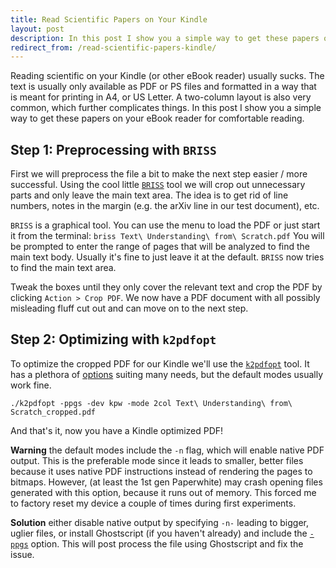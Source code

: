 ```yaml
---
title: Read Scientific Papers on Your Kindle
layout: post
description: In this post I show you a simple way to get these papers on your eBook reader for comfortable reading.
redirect_from: /read-scientific-papers-kindle/
---
```


Reading scientific on your Kindle (or other eBook
reader) usually sucks. The text is usually only available as PDF or PS files
and formatted in a way that is meant for printing in A4, or US Letter. A
two-column layout is also very common, which further complicates things. In
this post I show you a simple way to get these papers on your eBook reader for
comfortable reading.
<!--
<div style="text-align: center;"><a
href="http://chjdev.com/wp-content/uploads/2015/02/original.png"><img
src="http://chjdev.com/wp-content/uploads/2015/02/original-232x300.png"
alt="original" width="232" height="300" class="alignnone size-medium
wp-image-153" /></a></div>
-->

<!--
<div style="text-align: center;"><iframe style="width: 120px; height: 240px;"
src="//ws-na.amazon-adsystem.com/widgets/q?ServiceVersion=20070822&amp;OneJS=1&amp;Operation=GetAdHtml&amp;MarketPlace=US&amp;source=ss&amp;ref=ss_til&amp;ad_type=product_link&amp;tracking_id=chjdev-20&amp;marketplace=amazon&amp;region=US&amp;placement=B00I15SB16&amp;asins=B00I15SB16&amp;linkId=SPXKVXHNXUMSCTRA&amp;show_border=true&amp;link_opens_in_new_window=true"
width="300" height="150" frameborder="0" marginwidth="0" marginheight="0"
scrolling="no"> </iframe> <iframe style="width: 120px; height: 240px;"
src="//ws-na.amazon-adsystem.com/widgets/q?ServiceVersion=20070822&amp;OneJS=1&amp;Operation=GetAdHtml&amp;MarketPlace=US&amp;source=ss&amp;ref=ss_til&amp;ad_type=product_link&amp;tracking_id=chjdev-20&amp;marketplace=amazon&amp;region=US&amp;placement=B00JG8GOWU&amp;asins=B00JG8GOWU&amp;linkId=2KX4UWXTFMHOSJ5J&amp;show_border=true&amp;link_opens_in_new_window=true"
width="300" height="150" frameborder="0" marginwidth="0" marginheight="0"
scrolling="no"> </iframe> <iframe style="width: 120px; height: 240px;"
src="//ws-na.amazon-adsystem.com/widgets/q?ServiceVersion=20070822&amp;OneJS=1&amp;Operation=GetAdHtml&amp;MarketPlace=US&amp;source=ss&amp;ref=ss_til&amp;ad_type=product_link&amp;tracking_id=chjdev-20&amp;marketplace=amazon&amp;region=US&amp;placement=B00IOY8XWQ&amp;asins=B00IOY8XWQ&amp;linkId=QFDRMH3SYROOYXL5&amp;show_border=true&amp;link_opens_in_new_window=true"
width="300" height="150" frameborder="0" marginwidth="0" marginheight="0"
scrolling="no"> </iframe></div>
-->

## Step 1: Preprocessing with ``BRISS`` 

First we will preprocess the file a bit to make the next step easier / more
successful. Using the cool little [``BRISS``](http://briss.sourceforge.net/)
tool we will crop out unnecessary parts and only leave the main text area. The
idea is to get rid of line numbers, notes in the margin (e.g. the arXiv line in
our test document), etc.

``BRISS`` is a graphical tool. You can use the menu to load the PDF or
just start it from the terminal: ``briss Text\ Understanding\ from\
Scratch.pdf`` You will be prompted to enter the range of pages that will
be analyzed to find the main text body. Usually it's fine to just leave it at
the default. ``BRISS`` now tries to find the main text area.

<!--
<div style="text-align: center;"><a
href="http://chjdev.com/wp-content/uploads/2015/02/briss.png"><img
src="http://chjdev.com/wp-content/uploads/2015/02/briss-300x216.png"
alt="briss" width="300" height="216" class="alignnone size-medium wp-image-150"
/></a></div>
-->

Tweak the boxes until they only cover the relevant text and crop the PDF by
clicking ``Action > Crop PDF``. We now have a PDF document with all
possibly misleading fluff cut out and can move on to the next step.

<!--
<div style="text-align: center;"><a
href="http://chjdev.com/wp-content/uploads/2015/02/cropped.png"><img
src="http://chjdev.com/wp-content/uploads/2015/02/cropped-225x300.png"
alt="cropped" width="225" height="300" class="alignnone size-medium
wp-image-151" /></a></div>
-->

## Step 2: Optimizing with ``k2pdfopt`` 

To optimize the cropped PDF for our Kindle we'll use the
[``k2pdfopt``](http://www.willus.com/k2pdfopt/) tool. It has a
plethora of [options](http://www.willus.com/k2pdfopt/help/options.shtml)
suiting many needs, but the default modes usually work fine.  

``./k2pdfopt -ppgs -dev kpw -mode 2col Text\ Understanding\ from\ Scratch_cropped.pdf``

And that's it, now you have a Kindle optimized PDF!

<!--
<div style="text-align: center;"><a
href="http://chjdev.com/wp-content/uploads/2015/02/optimized.png"><img
src="http://chjdev.com/wp-content/uploads/2015/02/optimized-209x300.png"
alt="optimized" width="209" height="300" class="alignnone size-medium
wp-image-152" /></a></div>
-->

**Warning** the default modes include the ``-n`` flag, which will
enable native PDF output. This is the preferable mode since it leads to
smaller, better files because it uses native PDF instructions instead of
rendering the pages to bitmaps. However, (at least the 1st gen Paperwhite) may
crash opening files generated with this option, because it runs out of memory.
This forced me to factory reset my device a couple of times during first
experiments.

**Solution** either disable native output by specifying ``-n-``
leading to bigger, uglier files, or install Ghostscript (if you haven't
already) and include the [``-ppgs``](http://www.willus.com/k2pdfopt/help/faq.shtml")
option. This will post process the file using Ghostscript and fix the issue.

